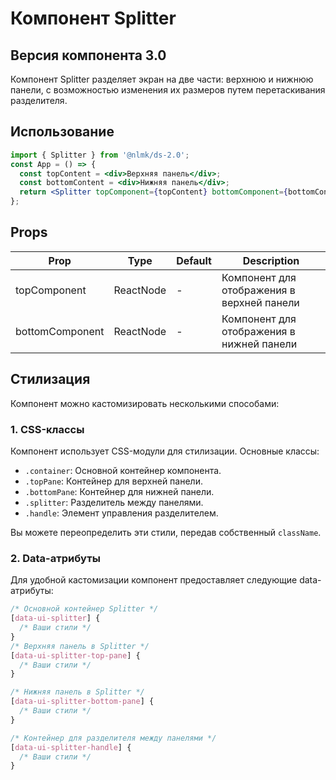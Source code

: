 # Компонент Splitter

## Версия компонента 3.0

Компонент Splitter разделяет экран на две части: верхнюю и нижнюю панели, с возможностью изменения их размеров путем перетаскивания разделителя.

## Использование

```jsx
import { Splitter } from '@nlmk/ds-2.0';
const App = () => {
  const topContent = <div>Верхняя панель</div>;
  const bottomContent = <div>Нижняя панель</div>;
  return <Splitter topComponent={topContent} bottomComponent={bottomContent} />;
};
```

## Props

| Prop            | Type      | Default | Description                                |
| --------------- | --------- | ------- | ------------------------------------------ |
| topComponent    | ReactNode | -       | Компонент для отображения в верхней панели |
| bottomComponent | ReactNode | -       | Компонент для отображения в нижней панели  |

## Стилизация

Компонент можно кастомизировать несколькими способами:

### 1. CSS-классы

Компонент использует CSS-модули для стилизации. Основные классы:

- `.container`: Основной контейнер компонента.
- `.topPane`: Контейнер для верхней панели.
- `.bottomPane`: Контейнер для нижней панели.
- `.splitter`: Разделитель между панелями.
- `.handle`: Элемент управления разделителем.

Вы можете переопределить эти стили, передав собственный `className`.

### 2. Data-атрибуты

Для удобной кастомизации компонент предоставляет следующие data-атрибуты:

```css
/* Основной контейнер Splitter */
[data-ui-splitter] {
  /* Ваши стили */
}
/* Верхняя панель в Splitter */
[data-ui-splitter-top-pane] {
  /* Ваши стили */
}

/* Нижняя панель в Splitter */
[data-ui-splitter-bottom-pane] {
  /* Ваши стили */
}

/* Контейнер для разделителя между панелями */
[data-ui-splitter-handle] {
  /* Ваши стили */
}
```

